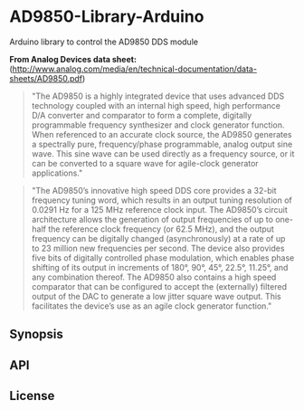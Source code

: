 # AD9850-Library-Arduino
Arduino library to control the AD9850 DDS module

**From Analog Devices data sheet:** (http://www.analog.com/media/en/technical-documentation/data-sheets/AD9850.pdf)
>"The AD9850 is a highly integrated device that uses advanced DDS technology coupled with an internal high speed, high performance D/A converter and comparator to form a complete, digitally programmable frequency synthesizer and clock generator function. When referenced to an accurate clock source, the AD9850 generates a spectrally pure, frequency/phase programmable, analog output sine wave. This sine wave can be used directly as a frequency source, or it can be converted to a square wave for agile-clock generator applications."

>"The AD9850’s innovative high speed DDS core provides a 32-bit frequency tuning word, which results in an output tuning resolution of 0.0291 Hz for a 125 MHz reference clock input. The AD9850’s circuit architecture allows the generation of output frequencies of up to one-half the reference clock frequency (or 62.5 MHz), and the output frequency can be digitally changed (asynchronously) at a rate of up to 23 million new frequencies per second. The device also provides five bits of digitally controlled phase modulation, which enables phase shifting of its output in increments of 180°, 90°, 45°, 22.5°, 11.25°, and any combination thereof. The AD9850 also contains a high speed comparator that can be configured to accept the (externally) filtered output of the DAC to generate a low jitter square wave output. This facilitates the device’s use as an agile clock generator function."

## Synopsis

## API

## License
